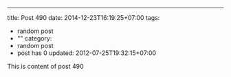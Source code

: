 ---
title: Post 490
date: 2014-12-23T16:19:25+07:00
tags:
  - random post
  - ""
category:
  - random post
  - post has 0
updated: 2012-07-25T19:32:15+07:00

This is content of post 490